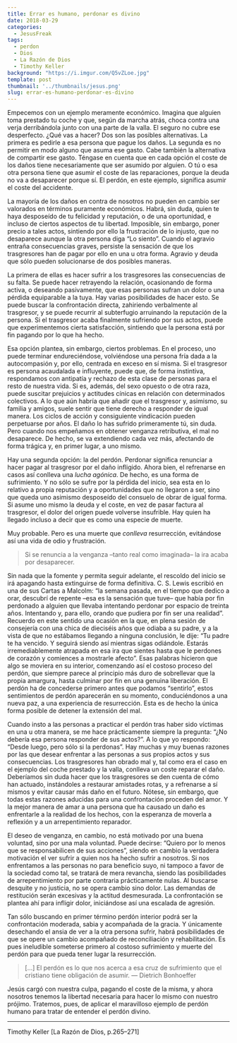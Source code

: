 ```yaml
---
title: Errar es humano, perdonar es divino
date: 2018-03-29
categories:
  - JesusFreak
tags:
  - perdon
  - Dios
  - La Razón de Dios
  - Timothy Keller
background: "https://i.imgur.com/Q5vZLoe.jpg"
template: post
thumbnail: '../thumbnails/jesus.png'
slug: errar-es-humano-perdonar-es-divino
---
```


Empecemos con un ejemplo meramente económico. Imagina que alguien toma prestado tu coche y que, según da marcha atrás, choca contra una verja derribándola junto con una parte de la valla. El seguro no cubre ese desperfecto. ¿Qué vas a hacer? Dos son las posibles alternativas. La primera es pedirle a esa persona que pague los daños. La segunda es no permitir en modo alguno que asuma ese gasto. Cabe también la alternativa de compartir ese gasto. Téngase en cuenta que en cada opción el coste de los daños tiene necesariamente que ser asumido por alguien. O tú o esa otra persona tiene que asumir el coste de las reparaciones, porque la deuda no va a desaparecer porque sí. El perdón, en este ejemplo,
significa asumir el coste del accidente.

La mayoría de los daños en contra de nosotros no pueden en cambio ser valorados en términos puramente económicos. Habrá, sin duda, quien te haya desposeído de tu felicidad y reputación, o de una oportunidad, e incluso de ciertos aspectos de tu libertad. Imposible, sin embargo, poner precio a tales actos, sintiendo por ello la frustración de lo injusto, que no desaparece aunque la otra persona diga “Lo siento”. Cuando el agravio entraña consecuencias graves, persiste la sensación de que los trasgresores han de pagar por ello en una u otra forma. Agravio y deuda que sólo pueden solucionarse de dos posibles maneras.

La primera de ellas es hacer sufrir a los trasgresores las consecuencias de su falta. Se puede hacer retrayendo la relación, ocasionando de forma activa, o deseando pasivamente, que esas personas sufran un dolor o una pérdida equiparable a la tuya. Hay varias posibilidades de hacer esto. Se puede buscar la confrontación directa, zahiriendo verbalmente al trasgresor, y se puede recurrir al subterfugio arruinando la reputación de la
persona. Si el trasgresor acaba finalmente sufriendo por sus actos, puede que experimentemos cierta satisfacción, sintiendo que la persona está por fin pagando por lo que ha hecho.

Esa opción plantea, sin embargo, ciertos problemas. En el proceso, uno puede terminar endureciéndose, volviéndose una persona fría dada a la autocompasión y, por ello, centrada en exceso en sí misma. Si el trasgresor es persona acaudalada e influyente, puede que, de forma instintiva, respondamos con antipatía y rechazo de esta clase de personas para el resto de nuestra vida. Si es, además, del sexo opuesto o de otra raza, puede suscitar prejuicios y actitudes cínicas en relación con determinados colectivos. A lo que aún habría que añadir que el trasgresor y, asimismo, su familia y amigos, suele sentir que tiene derecho a responder de igual manera. Los ciclos de acción y consiguiente vindicación pueden perpetuarse por años. El daño lo has sufrido primeramente tú, sin duda. Pero cuando nos empeñamos en obtener venganza retributiva, el mal no desaparece. De hecho, se va extendiendo cada vez más, afectando de forma trágica y, en primer lugar, a uno mismo.

Hay una segunda opción: la del perdón. Perdonar significa renunciar a hacer pagar al trasgresor por el daño infligido. Ahora bien, el refrenarse en casos así conlleva una _lucha agónica_. De hecho, es una forma de sufrimiento. Y no sólo se sufre por la pérdida del inicio, sea esta en lo relativo a propia reputación y a oportunidades que no llegaron a ser, sino que queda uno asimismo desposeído del consuelo de obrar de igual forma. Si asume uno mismo la deuda y el coste, en vez de pasar factura al trasgresor, el dolor del origen puede volverse insufrible. Hay quien ha llegado incluso a decir que es como una especie de muerte.

Muy probable. Pero es una muerte que _conlleva_ resurrección, evitándose así una vida de odio y frustración.

> Si se renuncia a la venganza –tanto real como imaginada– la ira acaba por desaparecer.

Sin nada que la fomente y permita seguir adelante, el rescoldo del inicio se irá apagando hasta extinguirse de forma definitiva. C. S. Lewis escribió en una de sus Cartas a Malcolm: “la semana pasada, en el tiempo que dedico a orar, descubrí de repente –esa es la sensación que tuve– que había por fin perdonado a alguien que llevaba intentando perdonar por espacio de treinta años. Intentando y, para ello, orando que pudiera por fin ser una realidad”. Recuerdo en este sentido una ocasión en la que, en plena sesión de consejería con una chica de dieciséis años que odiaba a su padre, y a la vista de que no estábamos llegando a ninguna conclusión, le dije: “Tu padre te ha vencido. Y seguirá siendo así mientras sigas odiándole. Estarás irremediablemente atrapada en esa ira que sientes hasta que le perdones de corazón y comiences a mostrarle afecto”. Esas palabras hicieron que algo se moviera en su interior, comenzando así el costoso proceso del perdón, que siempre parece al principio más duro de sobrellevar que la propia amargura, hasta culminar por fin en una genuina liberación. El perdón ha de concederse primero antes que podamos “sentirlo”, estos sentimientos de perdón aparecerán en su momento, conduciéndonos a una nueva paz, a una experiencia de resurrección. Esta es de hecho la única forma posible de detener la extensión del mal.

Cuando insto a las personas a practicar el perdón tras haber sido víctimas en una u otra manera, se me hace prácticamente siempre la pregunta: “¿No debería esa persona responder de sus actos?”. A lo que yo respondo: “Desde luego, pero sólo si la perdonas”. Hay muchas y muy buenas razones por las que desear enfrentar a las personas a sus propios actos y sus consecuencias. Los trasgresores han obrado mal y, tal como era el caso en el ejemplo del coche prestado y la valla, conlleva un coste reparar el daño. Deberíamos sin duda hacer que los trasgresores se den cuenta de cómo han actuado, instándoles a restaurar amistades rotas, y a refrenarse a sí mismos y evitar causar más daño en el futuro. Nótese, sin embargo, que todas estas razones aducidas para una confrontación proceden del amor. Y la mejor manera de amar a una persona que ha causado un daño es enfrentarle a la realidad de los hechos, con la esperanza de moverla a reflexión y a un arrepentimiento reparador.

El deseo de venganza, en cambio, no está motivado por una buena voluntad, sino por una mala voluntad. Puede decirse: “Quiero por lo menos que se responsabilicen de sus acciones”, siendo en cambio la verdadera motivación el ver sufrir a quien nos ha hecho sufrir a nosotros. Si nos enfrentamos a las personas no para beneficio suyo, ni tampoco a favor de la sociedad como tal, se tratará de mera revancha, siendo las posibilidades de arrepentimiento por parte contraria prácticamente nulas. Al buscarse desquite y no justicia, no se opera cambio sino dolor. Las demandas de restitución serán excesivas y la actitud desmesurada. La confrontación se plantea ahí para infligir dolor, iniciándose así una escalada de agresión.

Tan sólo buscando en primer término perdón interior podrá ser la confrontación moderada, sabia y acompañada de la gracia. Y únicamente desechando el ansia de ver a la otra persona sufrir, habrá posibilidades de que se opere un cambio acompañado de reconciliación y rehabilitación. Es pues ineludible someterse primero al costoso sufrimiento y muerte del perdón para que pueda tener lugar la resurrección.

> [...] El perdón es lo que nos acerca a esa cruz de sufrimiento que el cristiano tiene obligación de asumir. — Dietrich Bonhoeffer

Jesús cargó con nuestra culpa, pagando el coste de la misma, y ahora nosotros tenemos la libertad necesaria para hacer lo mismo con nuestro prójimo. Tratemos, pues, de aplicar el maravilloso ejemplo de perdón humano para tratar de entender el perdón divino.

---

Timothy Keller [La Razón de Dios, p.265–271]
